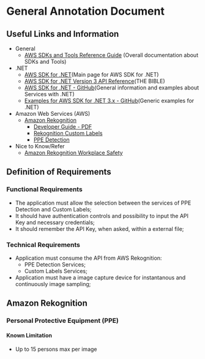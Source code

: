 # General Annotation Document

## Useful Links and Information

- General
  - [AWS SDKs and Tools Reference Guide](https://docs.aws.amazon.com/sdkref/latest/guide/overview.html) (Overall documentation about SDKs and Tools)
- .NET
  - [AWS SDK for .NET](https://docs.aws.amazon.com/sdk-for-net/v3/developer-guide/welcome.html)(Main page for AWS SDK for .NET)
  - [AWS SDK for .NET Version 3 API Reference](https://docs.aws.amazon.com/sdkfornet/v3/apidocs/Index.html)(THE BIBLE)
  - [AWS SDK for .NET - GitHub](https://github.com/aws/aws-sdk-net)(General information and examples about Services with .NET)
  - [Examples for AWS SDK for .NET 3.x - GitHub](https://github.com/awsdocs/aws-doc-sdk-examples/tree/main/dotnetv3)(Generic examples for .NET)
- Amazon Web Services (AWS)
  - [Amazon Rekognition](https://docs.aws.amazon.com/rekognition/latest/dg/what-is.html)
    - [Developer Guide - PDF](/docs/rekognition-dg.pdf)
    - [Rekognition Custom Labels](/docs/Rekognition%20Custom%20Labels.pdf)
    - [PPE Detection](https://docs.aws.amazon.com/rekognition/latest/dg/ppe-detection.html)
- Nice to Know/Refer
  - [Amazon Rekognition Workplace Safety](https://aws.amazon.com/rekognition/workplace-safety/)


## Definition of Requirements

### Functional Requirements

- The application must allow the selection between the services of PPE Detection and Custom Labels;
- It should have authentication controls and possibility to input the API Key and necessary credentials;
- It should remember the API Key, when asked, within a external file;

### Technical Requirements

- Application must consume the API from AWS Rekognition:
  - PPE Detection Services;
  - Custom Labels Services;
- Application must have a image capture device for instantanous and continuously image sampling;

## Amazon Rekognition

### Personal Protective Equipment (PPE) 

#### Known Limitation

- Up to 15 persons max per image
